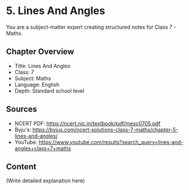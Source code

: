 # 5. Lines And Angles

You are a subject-matter expert creating structured notes for Class 7 - Maths.

## Chapter Overview
- Title: Lines And Angles
- Class: 7
- Subject: Maths
- Language: English
- Depth: Standard school level

## Sources
- NCERT PDF: https://ncert.nic.in/textbook/pdf/mesc0705.pdf
- Byju's: https://byjus.com/ncert-solutions-class-7-maths/chapter-5-lines-and-angles/
- YouTube: https://www.youtube.com/results?search_query=lines-and-angles+class+7+maths

## Content
(Write detailed explanation here)
